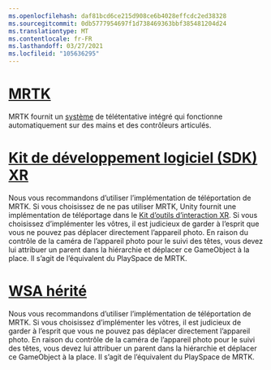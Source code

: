 ```yaml
---
ms.openlocfilehash: daf81bcd6ce215d908ce6b4028effcdc2ed38328
ms.sourcegitcommit: 0db5777954697f1d738469363bbf385481204d24
ms.translationtype: MT
ms.contentlocale: fr-FR
ms.lasthandoff: 03/27/2021
ms.locfileid: "105636295"
---
```

# <a name="mrtk"></a>[MRTK](#tab/mrtk)
<!-- NEVER CHANGE THE ABOVE LINE! -->

MRTK fournit un [système](https://docs.microsoft.com/windows/mixed-reality/mrtk-unity/features/teleport-system/teleport-system) de télétentative intégré qui fonctionne automatiquement sur des mains et des contrôleurs articulés.

# <a name="xr-sdk"></a>[Kit de développement logiciel (SDK) XR](#tab/xr)
<!-- NEVER CHANGE THE ABOVE LINE! -->

Nous vous recommandons d’utiliser l’implémentation de téléportation de MRTK.
Si vous choisissez de ne pas utiliser MRTK, Unity fournit une implémentation de téléportage dans le [Kit d’outils d’interaction XR](https://docs.unity3d.com/Packages/com.unity.xr.interaction.toolkit@1.0/manual/locomotion.html).
Si vous choisissez d’implémenter les vôtres, il est judicieux de garder à l’esprit que vous ne pouvez pas déplacer directement l’appareil photo. En raison du contrôle de la caméra de l’appareil photo pour le suivi des têtes, vous devez lui attribuer un parent dans la hiérarchie et déplacer ce GameObject à la place. Il s’agit de l’équivalent du PlaySpace de MRTK.

# <a name="legacy-wsa"></a>[WSA hérité](#tab/wsa)
<!-- NEVER CHANGE THE ABOVE LINE! -->

Nous vous recommandons d’utiliser l’implémentation de téléportation de MRTK.
Si vous choisissez d’implémenter les vôtres, il est judicieux de garder à l’esprit que vous ne pouvez pas déplacer directement l’appareil photo. En raison du contrôle de la caméra de l’appareil photo pour le suivi des têtes, vous devez lui attribuer un parent dans la hiérarchie et déplacer ce GameObject à la place. Il s’agit de l’équivalent du PlaySpace de MRTK.